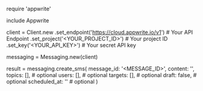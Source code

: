 require 'appwrite'

include Appwrite

client = Client.new
    .set_endpoint('https://cloud.appwrite.io/v1') # Your API Endpoint
    .set_project('&lt;YOUR_PROJECT_ID&gt;') # Your project ID
    .set_key('&lt;YOUR_API_KEY&gt;') # Your secret API key

messaging = Messaging.new(client)

result = messaging.create_sms(
    message_id: '<MESSAGE_ID>',
    content: '<CONTENT>',
    topics: [], # optional
    users: [], # optional
    targets: [], # optional
    draft: false, # optional
    scheduled_at: '' # optional
)
